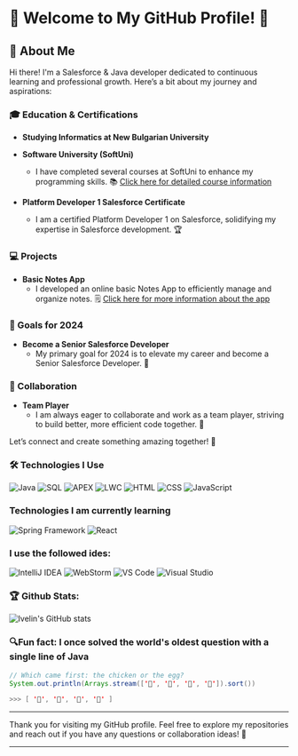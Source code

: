 # 🌟 Welcome to My GitHub Profile! 🌟

## 👋 About Me
Hi there! I'm a Salesforce & Java developer dedicated to continuous learning and professional growth. Here’s a bit about my journey and aspirations:

### 🎓 Education & Certifications
- **Studying **Informatics** at New Bulgarian University**
  
- **Software University (SoftUni)**
  - I have completed several courses at SoftUni to enhance my programming skills. 📚 [Click here for detailed course information](#)
  
- **Platform Developer 1 Salesforce Certificate**
  - I am a certified Platform Developer 1 on Salesforce, solidifying my expertise in Salesforce development. 🏆

### 💻 Projects
- **Basic Notes App**
  - I developed an online basic Notes App to efficiently manage and organize notes. 🗒️ [Click here for more information about the app](#)

### 🎯 Goals for 2024
- **Become a Senior Salesforce Developer**
  - My primary goal for 2024 is to elevate my career and become a Senior Salesforce Developer. 🚀

### 🤝 Collaboration
- **Team Player**
  - I am always eager to collaborate and work as a team player, striving to build better, more efficient code together. 🤗

Let’s connect and create something amazing together! 🌟

### 🛠️ Technologies I Use
![Java](https://img.shields.io/badge/-Java-000000?style=for-the-badge&logo=Java&logoColor=007396)
![SQL](https://img.shields.io/badge/MySQL-00000F?style=for-the-badge&logo=mysql&logoColor=white)
![APEX](https://img.shields.io/badge/-APEX-000000?style=for-the-badge&logo=Salesforce&logoColor=00A1E0)
![LWC](https://img.shields.io/badge/-LWC-000000?style=for-the-badge&logo=Salesforce&logoColor=00A1E0)
![HTML](https://img.shields.io/badge/-HTML5-000000?style=for-the-badge&logo=HTML5&logoColor=E34F26)
![CSS](https://img.shields.io/badge/-CSS3-000000?style=for-the-badge&logo=CSS3&logoColor=1572B6)
![JavaScript](https://img.shields.io/badge/-JavaScript-000000?style=for-the-badge&logo=JavaScript&logoColor=F7DF1E)

### Technologies I am currently learning
![Spring Framework](https://img.shields.io/badge/-Spring%20Framework-000000?style=for-the-badge&logo=Spring&logoColor=6DB33F)
![React](https://img.shields.io/badge/-React-000000?style=for-the-badge&logo=React&logoColor=61DAFB)

### I use the followed ides:
![IntelliJ IDEA](https://img.shields.io/badge/IntelliJ_IDEA-000000.svg?style=for-the-badge&logo=intellij-idea&logoColor=white)
![WebStorm](https://img.shields.io/badge/WebStorm-000000?style=for-the-badge&logo=WebStorm&logoColor=white)
![VS Code](https://img.shields.io/badge/Visual_Studio_Code-0078D4?style=for-the-badge&logo=visual%20studio%20code&logoColor=white)
![Visual Studio](https://img.shields.io/badge/Visual_Studio-5C2D91?style=for-the-badge&logo=visual%20studio&logoColor=white)

### 🏆 Github Stats:
![Ivelin's GitHub stats](https://github-readme-stats.vercel.app/api?username=ivelin-11&count_private=true)


<!--
[![Top Langs](https://github-readme-stats.vercel.app/api/top-langs/?username=ivelin-11&langs_count=8)](https://github.com/ivelin-11)


<a href="https://github.com/ivelin-11">
 
  <img height="180em" src="https://github-readme-stats.vercel.app/api/top-langs/?username=ivelin-11&count_private=true&theme=buefy&layout=compact" />
</a></br>
-->
### 🔍Fun fact: I once solved the world's oldest question with a single line of Java
<!-- wi*quL3fcV -->

```java
// Which came first: the chicken or the egg?
System.out.println(Arrays.stream(['🥚', '🐣', '🐥', '🐔']).sort())

>>> [ '🐔', '🐣', '🐥', '🥚' ]
```
---

Thank you for visiting my GitHub profile. Feel free to explore my repositories and reach out if you have any questions or collaboration ideas! 🤝

---

